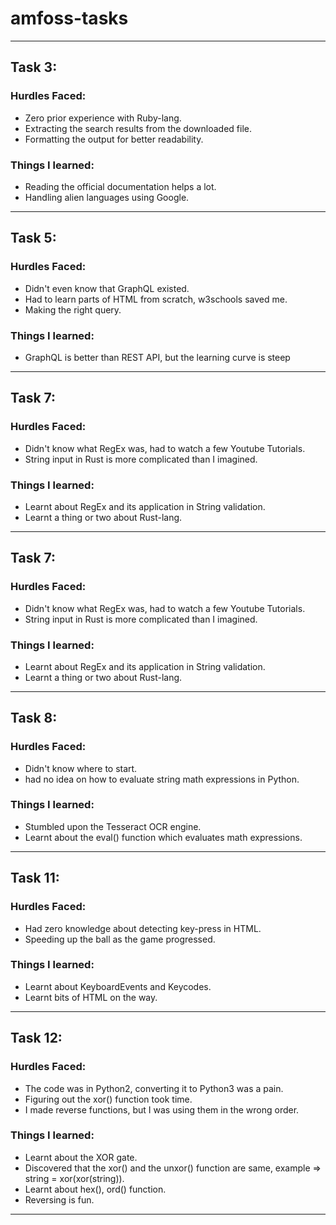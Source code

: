 # amfoss-tasks

***

## Task 3:
  
  ### Hurdles Faced:
  
  * Zero prior experience with Ruby-lang.
  * Extracting the search results from the downloaded file.
  * Formatting the output for better readability.
  
  ### Things I learned:
  
  * Reading the official documentation helps a lot.
  * Handling alien languages using Google.
***
## Task 5:
  
  ### Hurdles Faced:
  
  * Didn't even know that GraphQL existed.
  * Had to learn parts of HTML from scratch, w3schools saved me.
  * Making the right query.
  
  ### Things I learned:
  
  * GraphQL is better than REST API, but the learning curve is steep
***
## Task 7:
  
  ### Hurdles Faced:
  
  * Didn't know what RegEx was, had to watch a few Youtube Tutorials.
  * String input in Rust is more complicated than I imagined.

  ### Things I learned:
  
  * Learnt about RegEx and its application in String validation.
  * Learnt a thing or two about Rust-lang.
***
## Task 7:
  
  ### Hurdles Faced:
  
  * Didn't know what RegEx was, had to watch a few Youtube Tutorials.
  * String input in Rust is more complicated than I imagined.

  ### Things I learned:
  
  * Learnt about RegEx and its application in String validation.
  * Learnt a thing or two about Rust-lang.
***
## Task 8:
  
  ### Hurdles Faced:
  
  * Didn't know where to start.
  * had no idea on how to evaluate string math expressions in Python.
  
  ### Things I learned:
  
  * Stumbled upon the Tesseract OCR engine.
  * Learnt about the eval() function which evaluates math expressions.
***

## Task 11:
  
  ### Hurdles Faced:
  
  * Had zero knowledge about detecting key-press in HTML.
  * Speeding up the ball as the game progressed.
  
  ### Things I learned:
  
  * Learnt about KeyboardEvents and Keycodes.
  * Learnt bits of HTML on the way.
***

## Task 12:
  
  ### Hurdles Faced:
  
  * The code was in Python2, converting it to Python3 was a pain.
  * Figuring out the xor() function took time.
  * I made reverse functions, but I was using them in the wrong order.
  
  ### Things I learned:
  
  * Learnt about the XOR gate.
  * Discovered that the xor() and the unxor() function are same, example => string = xor(xor(string)).
  * Learnt about hex(), ord() function.
  * Reversing is fun.
  
***



  
  
